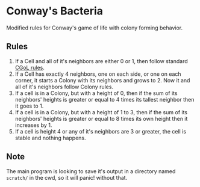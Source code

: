 # Conway's Bacteria

Modified rules for Conway's game of life with colony forming behavior.

## Rules

  1. If a Cell and all of it's neighbors are either 0 or 1, then follow standard [CGoL rules](https://en.wikipedia.org/wiki/Conway%27s_Game_of_Life).
  2. If a Cell has exactly 4 neighbors, one on each side, or one on each corner, it starts a Colony with its neighbors and grows to 2. Now it and all of it's neighbors follow Colony rules.
  3. If a cell is in a Colony, but with a height of 0, then if the sum of its neighbors' heights is greater or equal to 4 times its tallest neighbor then it goes to 1.
  4. If a cell is in a Colony, but with a height of 1 to 3, then if the sum of its neighbors' heights is greater or equal to 8 times its own height then it increases by 1.
  5. If a cell is height 4 or any of it's neighbors are 3 or greater, the cell is stable and nothing happens. 

## Note

  The main program is looking to save it's output in a directory named `scratch/` in the cwd, so it will panic! without that.
